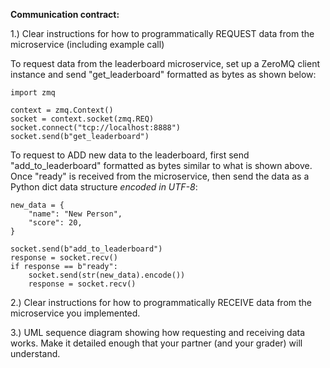 **Communication contract:**

1.) Clear instructions for how to programmatically REQUEST data from the microservice (including example call)

To request data from the leaderboard microservice, set up a ZeroMQ client instance and send "get_leaderboard" formatted as bytes as shown below:

```
import zmq

context = zmq.Context()
socket = context.socket(zmq.REQ)
socket.connect("tcp://localhost:8888")
socket.send(b"get_leaderboard")
```

To request to ADD new data to the leaderboard, first send "add_to_leaderboard" formatted as bytes similar to what is shown above. Once "ready" is received from the microservice, then send the data as a Python dict data structure _encoded in UTF-8_:

```
new_data = {
    "name": "New Person",
    "score": 20,
}

socket.send(b"add_to_leaderboard")
response = socket.recv()
if response == b"ready":
    socket.send(str(new_data).encode())
    response = socket.recv()
```

2.) Clear instructions for how to programmatically RECEIVE data from the microservice you implemented.

3.) UML sequence diagram showing how requesting and receiving data works. Make it detailed enough that your partner (and your grader) will understand.
